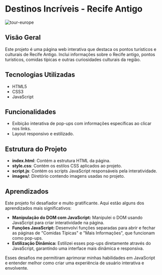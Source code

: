 # Destinos Incríveis - Recife Antigo
![tour-europe](https://github.com/user-attachments/assets/8e682cc0-0bdb-4d49-9cb5-34501e17e704)


## Visão Geral

Este projeto é uma página web interativa que destaca os pontos turísticos e culturais de Recife Antigo. Inclui informações sobre o Recife antigo, pontos turísticos, comidas típicas e outras curiosidades culturais da região.

## Tecnologias Utilizadas

- HTML5
- CSS3
- JavaScript

## Funcionalidades

- Exibição interativa de pop-ups com informações específicas ao clicar nos links.
- Layout responsivo e estilizado.

## Estrutura do Projeto

- **index.html**: Contém a estrutura HTML da página.
- **style.css**: Contém os estilos CSS aplicados ao projeto.
- **script.js**: Contém os scripts JavaScript responsáveis pela interatividade.
- **images/**: Diretório contendo imagens usadas no projeto.

## Aprendizados

Este projeto foi desafiador e muito gratificante. Aqui estão alguns dos aprendizados mais significativos:

- **Manipulação do DOM com JavaScript:** Manipulei o DOM usando JavaScript para criar interatividade na página.
- **Funções JavaScript:** Desenvolvi funções separadas para abrir e fechar as páginas de "Comidas Típicas" e "Mais Informações", que funcionam como pop-ups.
- **Estilização Dinâmica:** Estilizei esses pop-ups diretamente através do JavaScript, garantindo uma interface mais dinâmica e responsiva.

Esses desafios me permitiram aprimorar minhas habilidades em JavaScript e entender melhor como criar uma experiência de usuário interativa e envolvente.


